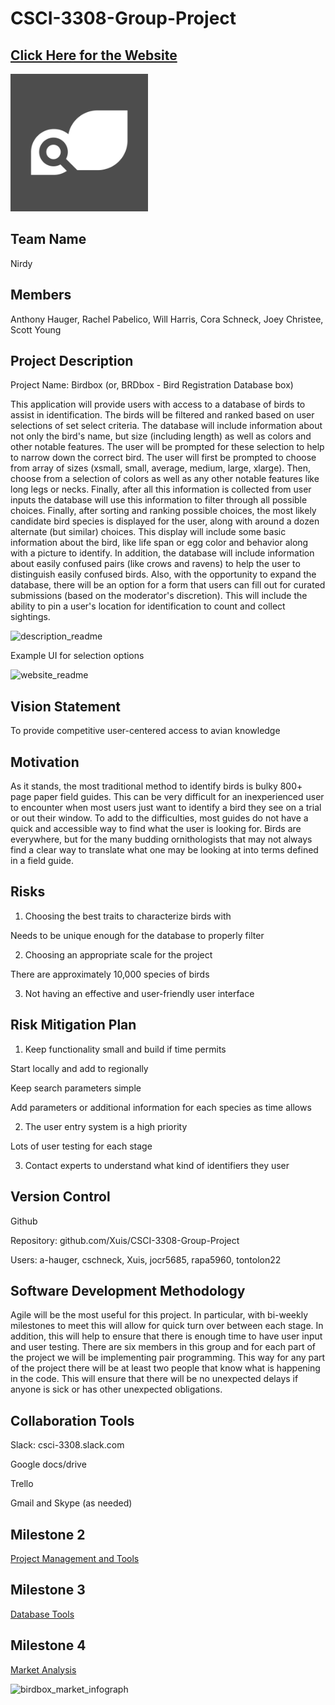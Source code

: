 # CSCI-3308-Group-Project

## [Click Here for the Website](https://xuis.github.io/CSCI-3308-Group-Project/github_pages/)

<img src="https://github.com/Xuis/CSCI-3308-Group-Project/blob/master/pics_readme/icon_readme.jpg" width="220">

## Team Name

Nirdy

## Members

Anthony Hauger, Rachel Pabelico, Will Harris, Cora Schneck, Joey Christee, Scott Young

## Project Description

Project Name: Birdbox (or, BRDbox - Bird Registration Database box)

This application will provide users with access to a database of birds to assist in identification. The birds will be filtered and ranked based on user selections of set select criteria. The database will include information about not only the bird's name, but size (including length) as well as colors and other notable features. The user will be prompted for these selection to help to narrow down the correct bird. The user will first be prompted to choose from array of sizes (xsmall, small, average, medium, large, xlarge). Then, choose from a selection of colors as well as any other notable features like long legs or necks. Finally, after all this information is collected from user inputs the database will use this information to filter through all possible choices. Finally, after sorting and ranking possible choices, the most likely candidate bird species is displayed for the user, along with around a dozen alternate (but similar) choices. This display will include some basic information about the bird, like life span or egg color and behavior along with a picture to identify. In addition, the database will include information about easily confused pairs (like crows and ravens) to help the user to distinguish easily confused birds. Also, with the opportunity to expand the database, there will be an option for a form that users can fill out for curated submissions (based on the moderator's discretion). This will include the ability to pin a user's location for identification to count and collect sightings.

![description_readme](https://cloud.githubusercontent.com/assets/22159116/18973487/e1dff67e-865a-11e6-8672-971773fb4296.PNG)

Example UI for selection options

![website_readme](https://cloud.githubusercontent.com/assets/22159116/18973489/e1f7116a-865a-11e6-8185-c57392803f75.PNG)

## Vision Statement

To provide competitive user-centered access to avian knowledge

## Motivation

As it stands, the most traditional method to identify birds is bulky 800+ page paper field guides. This can be very difficult for an inexperienced user to encounter when most users just want to identify a bird they see on a trial or out their window. To add to the difficulties, most guides do not have a quick and accessible way to find what the user is looking for. Birds are everywhere, but for the many budding ornithologists that may not always find a clear way to translate what one may be looking at into terms defined in a field guide.

## Risks

1. Choosing the best traits to characterize birds with

  Needs to be unique enough for the database to properly filter

2. Choosing an appropriate scale for the project

  There are approximately 10,000 species of birds

3. Not having an effective and user-friendly user interface

## Risk Mitigation Plan

1. Keep functionality small and build if time permits

  Start locally and add to regionally

  Keep search parameters simple

  Add parameters or additional information for each species as time allows

2. The user entry system is a high priority

  Lots of user testing for each stage

3. Contact experts to understand what kind of identifiers they user

## Version Control

Github

Repository: github.com/Xuis/CSCI-3308-Group-Project

Users: a-hauger, cschneck, Xuis, jocr5685, rapa5960, tontolon22

## Software Development Methodology

Agile will be the most useful for this project. In particular, with bi-weekly milestones to meet this will allow for quick turn over between each stage. In addition, this will help to ensure that there is enough time to have user input and user testing. There are six members in this group and for each part of the project we will be implementing pair programming. This way for any part of the project there will be at least two people that know what is happening in the code. This will ensure that there will be no unexpected delays if anyone is sick or has other unexpected obligations.

## Collaboration Tools

Slack: csci-3308.slack.com

Google docs/drive

Trello

Gmail and Skype (as needed)

## Milestone 2
[Project Management and Tools](https://docs.google.com/document/d/1xpzpVcBUiLs5x0CFPeqe4GF4R-_lFdDdLvF7EngWghc/edit?usp=sharing)

## Milestone 3
[Database Tools](https://docs.google.com/a/colorado.edu/document/d/1OJ8w0CWUQseFQOlSxhRqP-08dNkg5Pad8tyPuGBLT1w/edit?usp=sharing)

## Milestone 4
[Market Analysis](https://docs.google.com/a/colorado.edu/document/d/1WOtqnDvGKDd28r9QWuC5iy7eUnJwTRTiGtcJExv2W8I/edit?usp=sharing)

![birdbox_market_infograph](https://cloud.githubusercontent.com/assets/22159116/19994667/21f2ca1c-a216-11e6-82a5-9086aa66962a.jpg)
